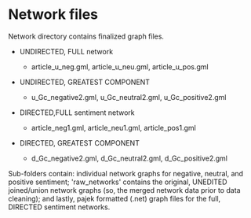 # Network files

Network directory contains finalized graph files.
- UNDIRECTED, FULL network
  - article_u_neg.gml, article_u_neu.gml, article_u_pos.gml

- UNDIRECTED, GREATEST COMPONENT
  - u_Gc_negative2.gml, u_Gc_neutral2.gml, u_Gc_positive2.gml

- DIRECTED,FULL sentiment network
  - article_neg1.gml, article_neu1.gml, article_pos1.gml

- DIRECTED, GREATEST COMPONENT
  - d_Gc_negative2.gml, d_Gc_neutral2.gml, d_Gc_positive2.gml


Sub-folders contain: individual network graphs for negative, neutral, and positive sentiment; 'raw_networks' contains the original, UNEDITED joined/union network graphs (so, the merged network data prior to data cleaning); and lastly, pajek formatted (.net) graph files for the full, DIRECTED sentiment networks.
